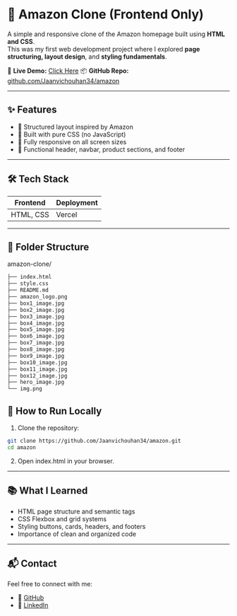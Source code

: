 # 🛒 Amazon Clone (Frontend Only)

A simple and responsive clone of the Amazon homepage built using **HTML and CSS**.  
This was my first web development project where I explored **page structuring, layout design**, and **styling fundamentals**.

🔗 **Live Demo:** [Click Here](https://amazon-flax-eight.vercel.app)
📦 **GitHub Repo:** [github.com/Jaanvichouhan34/amazon](https://github.com/Jaanvichouhan34/amazon)

---

## ✨ Features

- 🧱 Structured layout inspired by Amazon
- 🎨 Built with pure CSS (no JavaScript)
- 📱 Fully responsive on all screen sizes
- 🧭 Functional header, navbar, product sections, and footer

---

## 🛠️ Tech Stack

| Frontend  | Deployment |
|-----------|------------|
| HTML, CSS | Vercel     |

---


## 📁 Folder Structure

amazon-clone/
```bash
├── index.html
├── style.css
├── README.md
├── amazon_logo.png
├── box1_image.jpg
├── box2_image.jpg
├── box3_image.jpg
├── box4_image.jpg
├── box5_image.jpg
├── box6_image.jpg
├── box7_image.jpg
├── box8_image.jpg
├── box9_image.jpg
├── box10_image.jpg
├── box11_image.jpg
├── box12_image.jpg
├── hero_image.jpg
└── img.png
```
## 🚀 How to Run Locally

1. Clone the repository:

```bash
git clone https://github.com/Jaanvichouhan34/amazon.git
cd amazon
```

2. Open index.html in your browser.
---
## 📚 What I Learned

- HTML page structure and semantic tags  
- CSS Flexbox and grid systems  
- Styling buttons, cards, headers, and footers  
- Importance of clean and organized code  

---

## 📬 Contact

Feel free to connect with me:

- 🔗 [GitHub](https://github.com/Jaanvichouhan34)  
- 💼 [LinkedIn](https://www.linkedin.com/in/jaanvi-chouhan-b83158313)





